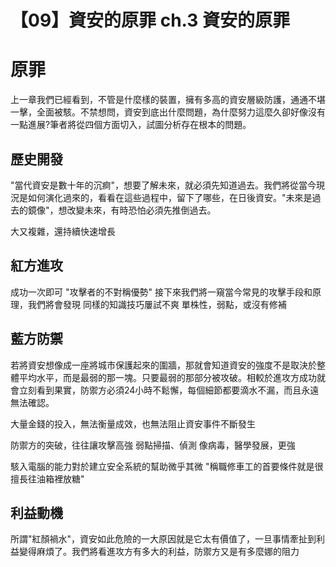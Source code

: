 # 【09】資安的原罪 ch.3 資安的原罪

# 原罪

上一章我們已經看到，不管是什麼樣的裝置，擁有多高的資安層級防護，通通不堪一擊，全面被駭。不禁想問，資安到底出什麼問題，為什麼努力這麼久卻好像沒有一點進展?筆者將從四個方面切入，試圖分析存在根本的問題。

## 歷史開發

"當代資安是數十年的沉痾"，想要了解未來，就必須先知道過去。我們將從當今現況是如何演化過來的，看看在這些過程中，留下了哪些，在日後資安。"未來是過去的鏡像"，想改變未來，有時恐怕必須先推倒過去。

大又複雜，還持續快速增長

## 紅方進攻
成功一次即可 "攻擊者的不對稱優勢"
接下來我們將一窺當今常見的攻擊手段和原理，我們將會發現
同樣的知識技巧屢試不爽
單株性，弱點，或沒有修補

## 藍方防禦

若將資安想像成一座將城市保護起來的圍牆，那就會知道資安的強度不是取決於整體平均水平，而是最弱的那一塊。只要最弱的那部分被攻破。相較於進攻方成功就會立刻看到果實，防禦方必須24小時不鬆懈，每個細節都要滴水不漏，而且永遠無法確認。

大量金錢的投入，無法衡量成效，也無法阻止資安事件不斷發生

防禦方的突破，往往讓攻擊高強
弱點掃描、偵測
像病毒，醫學發展，更強

駭入電腦的能力對於建立安全系統的幫助微乎其微
"稱職修車工的首要條件就是很擅長往油箱裡放糖" 


## 利益動機

所謂"紅顏禍水"，資安如此危險的一大原因就是它太有價值了，一旦事情牽扯到利益變得麻煩了。我們將看進攻方有多大的利益，防禦方又是有多麼娜的阻力
